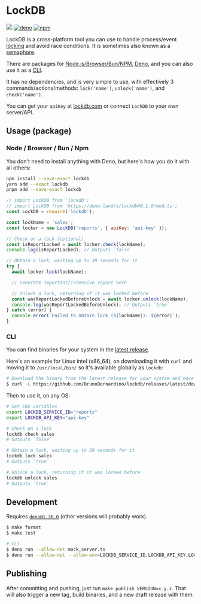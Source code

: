 # LockDB

[![](https://github.com/BrunoBernardino/lockdb/workflows/Run%20Tests/badge.svg)](https://github.com/BrunoBernardino/lockdb/actions?workflow=Run+Tests) [![deno](https://shield.deno.dev/x/lockdb)](https://deno.land/x/lockdb) [![npm](https://img.shields.io/npm/v/lockdb.svg)](https://www.npmjs.com/package/lockdb)

LockDB is a cross-platform tool you can use to handle process/event [locking](https://en.wikipedia.org/wiki/Lock_(computer_science)) and avoid race conditions. It is sometimes also known as a [semaphore](https://en.wikipedia.org/wiki/Semaphore_(programming)).

There are packages for [Node.js/Browser/Bun/NPM](https://npmjs.org/package/lockdb), [Deno](https://deno.land/x/lockdb), and you can also use it as a [CLI](#cli).

It has no dependencies, and is very simple to use, with effectively 3 commands/actions/methods: `lock('name')`, `unlock('name')`, and `check('name')`.

You can get your `apiKey` at [lockdb.com](https://lockdb.com) or connect `LockDB` to your own server/API.

## Usage (package)

### Node / Browser / Bun / Npm

You don't need to install anything with Deno, but here's how you do it with all others:

```bash
npm install --save-exact lockdb
yarn add --exact lockdb
pnpm add --save-exact lockdb
```

```js
// import LockDB from 'lockdb';
// import LockDB from 'https://deno.land/x/lockdb@0.1.0/mod.ts';
const LockDB = require('lockdb');

const lockName = 'sales';
const locker = new LockDB('reports', { apiKey: 'api-key' });

// Check on a lock (optional)
const isReportLocked = await locker.check(lockName);
console.log(isReportLocked); // Outputs `false`

// Obtain a lock, waiting up to 30 seconds for it
try {
  await locker.lock(lockName);

  // Generate important/intensive report here

  // Unlock a lock, returning if it was locked before
  const wasReportLockedBeforeUnlock = await locker.unlock(lockName);
  console.log(wasReportLockedBeforeUnlock); // Outputs `true`
} catch (error) {
  console.error(`Failed to obtain lock (${lockName}): ${error}`);
}
```

### CLI

You can find binaries for your system in the [latest release](https://github.com/BrunoBernardino/lockdb/releases/latest).

Here's an example for Linux intel (x86_64), on downloading it with `curl` and moving it to `/usr/local/bin/` so it's available globally as `lockdb`:

```sh
# Download the binary from the latest release for your system and move it to `/usr/local/bin/`. Here's an example for most Linux OSes:
$ curl -L https://github.com/BrunoBernardino/lockdb/releases/latest/download/lockdb-linux-intel --output lockdb && chmod +x lockdb && sudo mv lockdb /usr/local/bin/
```

Then to use it, on any OS:

```sh
# Set ENV variables
export LOCKDB_SERVICE_ID="reports"
export LOCKDB_API_KEY="api-key"

# Check on a lock
lockdb check sales
# Outputs `false`

# Obtain a lock, waiting up to 30 seconds for it
lockdb lock sales
# Outputs `true`

# Unlock a lock, returning if it was locked before 
lockdb unlock sales
# Outputs `true`
```

## Development

Requires [`deno@1.36.0`](https://deno.land) (other versions will probably work).

```bash
$ make format
$ make test

# CLI
$ deno run --allow-net mock_server.ts
$ deno run --allow-net --allow-env=LOCKDB_SERVICE_ID,LOCKDB_API_KEY,LOCKDB_SERVER_URL main.ts check sales --server-url="http://127.0.0.1:5678" --service-id="reports" --api-key="api-key"
```

## Publishing

After committing and pushing, just run `make publish VERSION=x.y.z`. That will also trigger a new tag, build binaries, and a new draft release with them.
